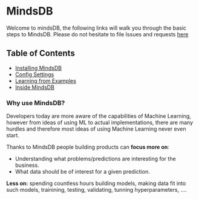 # MindsDB

Welcome to mindsDB, the following links will walk you through the basic steps to MindsDB.
Please do not hesitate to file Issues and requests [here](https://github.com/mindsdb/main/issues)

## Table of Contents
* [Installing MindsDB](Installing.md)
* [Config Settings](Config.md)
* [Learning from Examples](examples/basic)
* [Inside MindsDB](InsideMindsDB.md)



### Why use MindsDB?

Developers today are more aware of the capabilities of Machine Learning, however from ideas of using ML to actual implementations,  there are many hurdles and therefore most ideas of using Machine Learning never even start.

Thanks to MindsDB people building products can **focus more on**:

* Understanding what problems/predictions are interesting for the business.
* What data should be of interest for a given prediction.

**Less on:**  spending countless hours building models, making data fit into such models, trainining, testing, validating, tunning hyperparameters, ....


